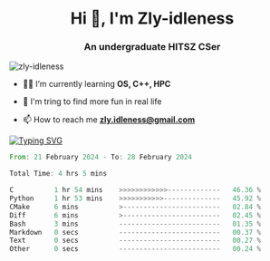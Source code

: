 <h1 align="center">Hi 👋, I'm Zly-idleness</h1>

<h3 align="center">An undergraduate HITSZ CSer</h3>

<p align="left"> <img src="https://komarev.com/ghpvc/?username=zly-idleness&label=Profile%20views&color=0e75b6&style=flat" alt="zly-idleness" /> </p>


- 👨‍💻 I’m currently learning **OS, C++, HPC**

- 🌱 I'm tring to find more fun in real life

- 📫 How to reach me **zly.idleness@gmail.com**



[![Typing SVG](https://readme-typing-svg.herokuapp.com?font=Fira+Code&pause=1000&width=435&lines=I+Maybe+Slow)](https://git.io/typing-svg)


<!--START_SECTION:waka-->

```rust
From: 21 February 2024 - To: 28 February 2024

Total Time: 4 hrs 5 mins

C          1 hr 54 mins    >>>>>>>>>>>>-------------   46.36 %
Python     1 hr 53 mins    >>>>>>>>>>>--------------   45.92 %
CMake      6 mins          >------------------------   02.84 %
Diff       6 mins          >------------------------   02.45 %
Bash       3 mins          -------------------------   01.35 %
Markdown   0 secs          -------------------------   00.37 %
Text       0 secs          -------------------------   00.27 %
Other      0 secs          -------------------------   00.24 %
```

<!--END_SECTION:waka-->


